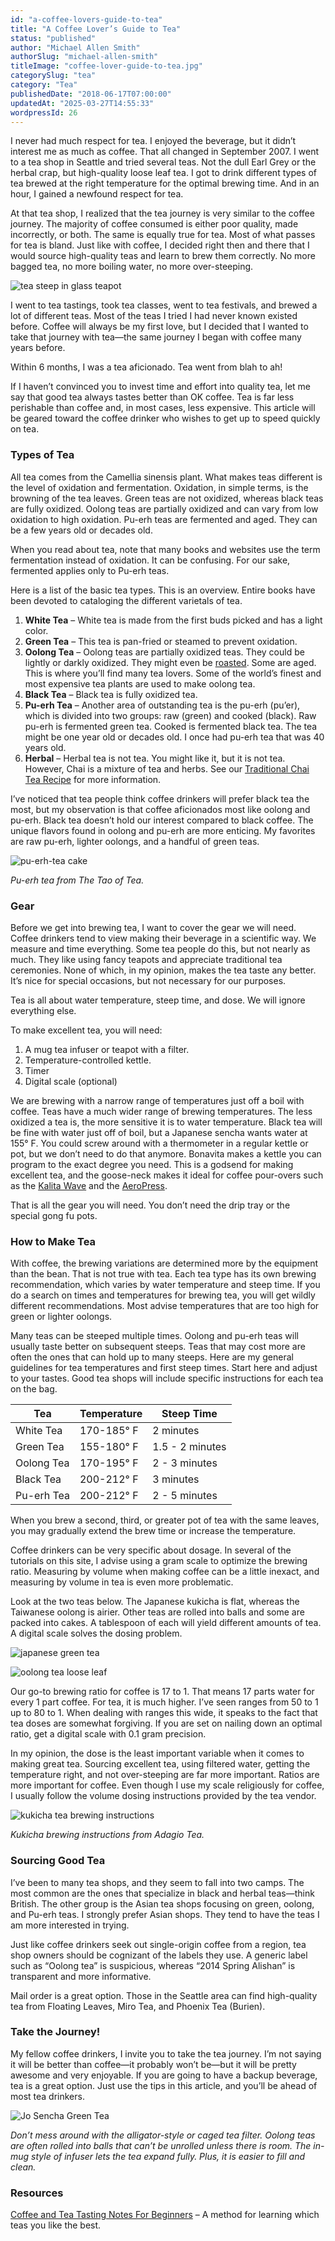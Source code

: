 ```yaml
---
id: "a-coffee-lovers-guide-to-tea"
title: "A Coffee Lover’s Guide to Tea"
status: "published"
author: "Michael Allen Smith"
authorSlug: "michael-allen-smith"
titleImage: "coffee-lover-guide-to-tea.jpg"
categorySlug: "tea"
category: "Tea"
publishedDate: "2018-06-17T07:00:00"
updatedAt: "2025-03-27T14:55:33"
wordpressId: 26
---
```


I never had much respect for tea. I enjoyed the beverage, but it didn’t interest me as much as coffee. That all changed in September 2007. I went to a tea shop in Seattle and tried several teas. Not the dull Earl Grey or the herbal crap, but high-quality loose leaf tea. I got to drink different types of tea brewed at the right temperature for the optimal brewing time. And in an hour, I gained a newfound respect for tea.

At that tea shop, I realized that the tea journey is very similar to the coffee journey. The majority of coffee consumed is either poor quality, made incorrectly, or both. The same is equally true for tea. Most of what passes for tea is bland. Just like with coffee, I decided right then and there that I would source high-quality teas and learn to brew them correctly. No more bagged tea, no more boiling water, no more over-steeping.

![tea steep in glass teapot](DSC01041.jpg)

I went to tea tastings, took tea classes, went to tea festivals, and brewed a lot of different teas. Most of the teas I tried I had never known existed before. Coffee will always be my first love, but I decided that I wanted to take that journey with tea—the same journey I began with coffee many years before.

Within 6 months, I was a tea aficionado. Tea went from blah to ah!

If I haven’t convinced you to invest time and effort into quality tea, let me say that good tea always tastes better than OK coffee. Tea is far less perishable than coffee and, in most cases, less expensive. This article will be geared toward the coffee drinker who wishes to get up to speed quickly on tea.

### Types of Tea

All tea comes from the Camellia sinensis plant. What makes teas different is the level of oxidation and fermentation. Oxidation, in simple terms, is the browning of the tea leaves. Green teas are not oxidized, whereas black teas are fully oxidized. Oolong teas are partially oxidized and can vary from low oxidation to high oxidation. Pu-erh teas are fermented and aged. They can be a few years old or decades old.

When you read about tea, note that many books and websites use the term fermentation instead of oxidation. It can be confusing. For our sake, fermented applies only to Pu-erh teas.

Here is a list of the basic tea types. This is an overview. Entire books have been devoted to cataloging the different varietals of tea.

1.  **White Tea** – White tea is made from the first buds picked and has a light color.
2.  **Green Tea** – This tea is pan-fried or steamed to prevent oxidation.
3.  **Oolong Tea** – Oolong teas are partially oxidized teas. They could be lightly or darkly oxidized. They might even be [roasted](/home-roasting-oolong-tea/). Some are aged. This is where you’ll find many tea lovers. Some of the world’s finest and most expensive tea plants are used to make oolong tea.
4.  **Black Tea** – Black tea is fully oxidized tea.
5.  **Pu-erh Tea** – Another area of outstanding tea is the pu-erh (pu’er), which is divided into two groups: raw (green) and cooked (black). Raw pu-erh is fermented green tea. Cooked is fermented black tea. The tea might be one year old or decades old. I once had pu-erh tea that was 40 years old.
6.  **Herbal** – Herbal tea is not tea. You might like it, but it is not tea. However, Chai is a mixture of tea and herbs. See our [Traditional Chai Tea Recipe](/traditional-chai-tea-recipe/) for more information.

I’ve noticed that tea people think coffee drinkers will prefer black tea the most, but my observation is that coffee aficionados most like oolong and pu-erh. Black tea doesn’t hold our interest compared to black coffee. The unique flavors found in oolong and pu-erh are more enticing. My favorites are raw pu-erh, lighter oolongs, and a handful of green teas.

![pu-erh-tea cake](pu-erh-tea.jpg)

_Pu-erh tea from The Tao of Tea._

### Gear

Before we get into brewing tea, I want to cover the gear we will need. Coffee drinkers tend to view making their beverage in a scientific way. We measure and time everything. Some tea people do this, but not nearly as much. They like using fancy teapots and appreciate traditional tea ceremonies. None of which, in my opinion, makes the tea taste any better. It’s nice for special occasions, but not necessary for our purposes.

Tea is all about water temperature, steep time, and dose. We will ignore everything else.

To make excellent tea, you will need:

1.  A mug tea infuser or teapot with a filter.
2.  Temperature-controlled kettle.
3.  Timer
4.  Digital scale (optional)

We are brewing with a narrow range of temperatures just off a boil with coffee. Teas have a much wider range of brewing temperatures. The less oxidized a tea is, the more sensitive it is to water temperature. Black tea will be fine with water just off of boil, but a Japanese sencha wants water at 155° F. You could screw around with a thermometer in a regular kettle or pot, but we don’t need to do that anymore. Bonavita makes a kettle you can program to the exact degree you need. This is a godsend for making excellent tea, and the goose-neck makes it ideal for coffee pour-overs such as the [Kalita Wave](/kalita-wave-coffee-brewing-tutorial/) and the [AeroPress](/upside-aeropress-coffee-brewing-tutorial/).

That is all the gear you will need. You don’t need the drip tray or the special gong fu pots.

### How to Make Tea

With coffee, the brewing variations are determined more by the equipment than the bean. That is not true with tea. Each tea type has its own brewing recommendation, which varies by water temperature and steep time. If you do a search on times and temperatures for brewing tea, you will get wildly different recommendations. Most advise temperatures that are too high for green or lighter oolongs.

Many teas can be steeped multiple times. Oolong and pu-erh teas will usually taste better on subsequent steeps. Teas that may cost more are often the ones that can hold up to many steeps. Here are my general guidelines for tea temperatures and first steep times. Start here and adjust to your tastes. Good tea shops will include specific instructions for each tea on the bag.

| Tea        | Temperature | Steep Time      |
| ---------- | ----------- | --------------- |
| White Tea  | 170-185° F  | 2 minutes       |
| Green Tea  | 155-180° F  | 1.5 - 2 minutes |
| Oolong Tea | 170-195° F  | 2 - 3 minutes   |
| Black Tea  | 200-212° F  | 3 minutes       |
| Pu-erh Tea | 200-212° F  | 2 - 5 minutes   |

When you brew a second, third, or greater pot of tea with the same leaves, you may gradually extend the brew time or increase the temperature.

Coffee drinkers can be very specific about dosage. In several of the tutorials on this site, I advise using a gram scale to optimize the brewing ratio. Measuring by volume when making coffee can be a little inexact, and measuring by volume in tea is even more problematic.

Look at the two teas below. The Japanese kukicha is flat, whereas the Taiwanese oolong is airier. Other teas are rolled into balls and some are packed into cakes. A tablespoon of each will yield different amounts of tea. A digital scale solves the dosing problem.

![japanese green tea](japanese-green-tea.jpg)

![oolong tea loose leaf](oolong-tea.jpg)

Our go-to brewing ratio for coffee is 17 to 1. That means 17 parts water for every 1 part coffee. For tea, it is much higher. I’ve seen ranges from 50 to 1 up to 80 to 1. When dealing with ranges this wide, it speaks to the fact that tea doses are somewhat forgiving. If you are set on nailing down an optimal ratio, get a digital scale with 0.1 gram precision.

In my opinion, the dose is the least important variable when it comes to making great tea. Sourcing excellent tea, using filtered water, getting the temperature right, and not over-steeping are far more important. Ratios are more important for coffee. Even though I use my scale religiously for coffee, I usually follow the volume dosing instructions provided by the tea vendor.

![kukicha tea brewing instructions](kukicha.jpg)

_Kukicha brewing instructions from Adagio Tea._

### Sourcing Good Tea

I’ve been to many tea shops, and they seem to fall into two camps. The most common are the ones that specialize in black and herbal teas—think British. The other group is the Asian tea shops focusing on green, oolong, and Pu-erh teas. I strongly prefer Asian shops. They tend to have the teas I am more interested in trying.

Just like coffee drinkers seek out single-origin coffee from a region, tea shop owners should be cognizant of the labels they use. A generic label such as “Oolong tea” is suspicious, whereas “2014 Spring Alishan” is transparent and more informative.

Mail order is a great option. Those in the Seattle area can find high-quality tea from Floating Leaves, Miro Tea, and Phoenix Tea (Burien).

### Take the Journey!

My fellow coffee drinkers, I invite you to take the tea journey. I’m not saying it will be better than coffee—it probably won’t be—but it will be pretty awesome and very enjoyable. If you are going to have a backup beverage, tea is a great option. Just use the tips in this article, and you’ll be ahead of most tea drinkers.

![Jo Sencha Green Tea](my-green-tea.jpg)

_Don’t mess around with the alligator-style or caged tea filter. Oolong teas are often rolled into balls that can’t be unrolled unless there is room. The in-mug style of infuser lets the tea expand fully. Plus, it is easier to fill and clean._

### Resources

[Coffee and Tea Tasting Notes For Beginners](/coffee-and-tea-tasting-notes-for-beginners/) – A method for learning which teas you like the best.

